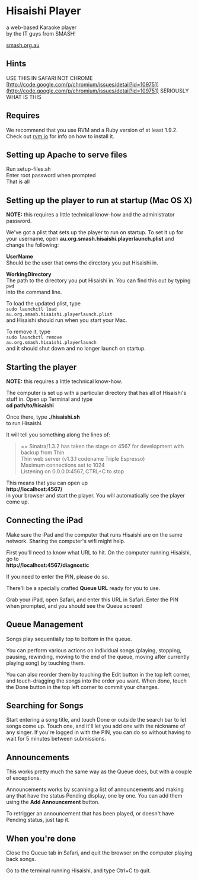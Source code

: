 # Hisaishi Player

a web-based Karaoke player  
by the IT guys from SMASH!

[smash.org.au](http://www.smash.org.au/)

## Hints

USE THIS IN SAFARI NOT CHROME  
[http://code.google.com/p/chromium/issues/detail?id=109751](http://code.google.com/p/chromium/issues/detail?id=109751) 
SERIOUSLY WHAT IS THIS  

## Requires

We recommend that you use RVM and a Ruby version of at least 1.9.2.  
Check out [rvm.io](https://rvm.io/) for info on how to install it.

## Setting up Apache to serve files

Run setup-files.sh  
Enter root password when prompted  
That is all

## Setting up the player to run at startup (Mac OS X)

**NOTE:** this requires a little technical know-how and the administrator password.

We've got a plist that sets up the player to run on startup.  To set it up for your 
username, open **au.org.smash.hisaishi.playerlaunch.plist** and change the following: 

**UserName**  
Should be the user that owns the directory you put Hisaishi in.

**WorkingDirectory**  
The path to the directory you put Hisaishi in.  You can find this out by typing  
<code>pwd</code>  
into the command line.

To load the updated plist, type  
<code>sudo launchctl load au.org.smash.hisaishi.playerlaunch.plist</code>  
and Hisaishi should run when you start your Mac.

To remove it, type  
<code>sudo launchctl remove au.org.smash.hisaishi.playerlaunch</code>  
and it should shut down and no longer launch on startup.

## Starting the player

**NOTE:** this requires a little technical know-how.

The computer is set up with a particular directory that has all of Hisaishi's 
stuff in.  Open up Terminal and type  
**cd path/to/hisaishi**

Once there, type
**./hisaishi.sh**  
to run Hisaishi.

It will tell you something along the lines of:

> == Sinatra/1.3.2 has taken the stage on 4567 for development with backup from Thin  
> Thin web server (v1.3.1 codename Triple Espresso)  
> Maximum connections set to 1024  
> Listening on 0.0.0.0:4567, CTRL+C to stop

This means that you can open up  
**http://localhost:4567/**  
in your browser and start the player.  You will automatically see the player 
come up.

## Connecting the iPad

Make sure the iPad and the computer that runs Hisaishi are on the same network.
Sharing the computer's wifi might help.

First you'll need to know what URL to hit.  On the computer running Hisaishi,
go to  
**http://localhost:4567/diagnostic**

If you need to enter the PIN, please do so.

There'll be a specially crafted **Queue URL** ready for you to use.

Grab your iPad, open Safari, and enter this URL in Safari. Enter the PIN 
when prompted, and you should see the Queue screen!

## Queue Management

Songs play sequentially top to bottom in the queue.

You can perform various actions on individual songs (playing, stopping, 
pausing, rewinding, moving to the end of the queue, moving after currently 
playing song) by touching them.

You can also reorder them by touching the Edit button in the top left corner, 
and touch-dragging the songs into the order you want.  When done, touch the 
Done button in the top left corner to commit your changes.

## Searching for Songs

Start entering a song title, and touch Done or outside the search bar to let 
songs come up.  Touch one, and it'll let you add one with the nickname of any 
singer.  If you're logged in with the PIN, you can do so without having to 
wait for 5 minutes between submissions.

## Announcements

This works pretty much the same way as the Queue does, but with a couple of 
exceptions.

Announcements works by scanning a list of announcements and making any that have 
the status Pending display, one by one.  You can add them using the 
**Add Announcement** button.

To retrigger an announcement that has been played, or doesn't have Pending 
status, just tap it.

## When you're done

Close the Queue tab in Safari, and quit the browser on the computer playing 
back songs.

Go to the terminal running Hisaishi, and type Ctrl+C to quit.


